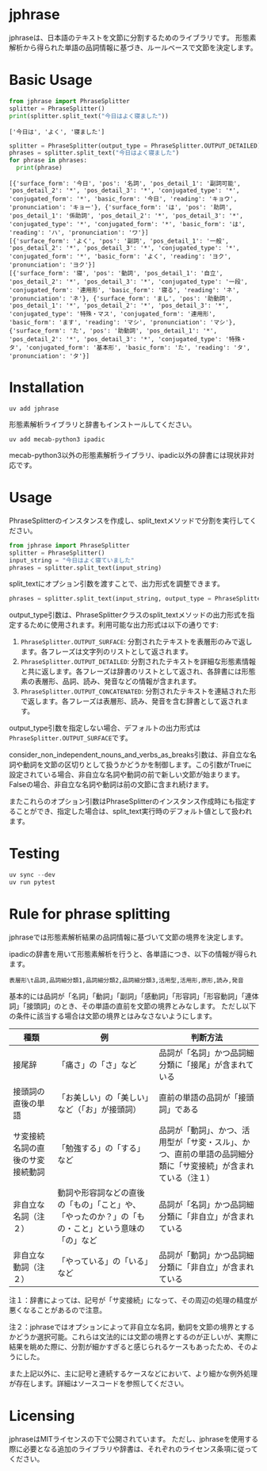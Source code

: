 # jphrase
jphraseは、日本語のテキストを文節に分割するためのライブラリです。
形態素解析から得られた単語の品詞情報に基づき、ルールベースで文節を決定します。

# Basic Usage

```Python
from jphrase import PhraseSplitter
splitter = PhraseSplitter()
print(splitter.split_text("今日はよく寝ました"))
```

```
['今日は', 'よく', '寝ました']
```

```Python
splitter = PhraseSplitter(output_type = PhraseSplitter.OUTPUT_DETAILED)
phrases = splitter.split_text("今日はよく寝ました")
for phrase in phrases:
  print(phrase)
```

```
[{'surface_form': '今日', 'pos': '名詞', 'pos_detail_1': '副詞可能', 'pos_detail_2': '*', 'pos_detail_3': '*', 'conjugated_type': '*', 'conjugated_form': '*', 'basic_form': '今日', 'reading': 'キョウ', 'pronunciation': 'キョー'}, {'surface_form': 'は', 'pos': '助詞', 'pos_detail_1': '係助詞', 'pos_detail_2': '*', 'pos_detail_3': '*', 'conjugated_type': '*', 'conjugated_form': '*', 'basic_form': 'は', 'reading': 'ハ', 'pronunciation': 'ワ'}]
[{'surface_form': 'よく', 'pos': '副詞', 'pos_detail_1': '一般', 'pos_detail_2': '*', 'pos_detail_3': '*', 'conjugated_type': '*', 'conjugated_form': '*', 'basic_form': 'よく', 'reading': 'ヨク', 'pronunciation': 'ヨク'}]
[{'surface_form': '寝', 'pos': '動詞', 'pos_detail_1': '自立', 'pos_detail_2': '*', 'pos_detail_3': '*', 'conjugated_type': '一段', 'conjugated_form': '連用形', 'basic_form': '寝る', 'reading': 'ネ', 'pronunciation': 'ネ'}, {'surface_form': 'まし', 'pos': '助動詞', 'pos_detail_1': '*', 'pos_detail_2': '*', 'pos_detail_3': '*', 'conjugated_type': '特殊・マス', 'conjugated_form': '連用形', 'basic_form': 'ます', 'reading': 'マシ', 'pronunciation': 'マシ'}, {'surface_form': 'た', 'pos': '助動詞', 'pos_detail_1': '*', 'pos_detail_2': '*', 'pos_detail_3': '*', 'conjugated_type': '特殊・タ', 'conjugated_form': '基本形', 'basic_form': 'た', 'reading': 'タ', 'pronunciation': 'タ'}]
```

# Installation

```
uv add jphrase
```

形態素解析ライブラリと辞書もインストールしてください。

```
uv add mecab-python3 ipadic
```

mecab-python3以外の形態素解析ライブラリ、ipadic以外の辞書には現状非対応です。

# Usage

PhraseSplitterのインスタンスを作成し、split_textメソッドで分割を実行してください。

```Python
from jphrase import PhraseSplitter
splitter = PhraseSplitter()
input_string = "今日はよく寝ていました"
phrases = splitter.split_text(input_string)
```

split_textにオプション引数を渡すことで、出力形式を調整できます。

```Python
phrases = splitter.split_text(input_string, output_type = PhraseSplitter.OUTPUT_SURFACE, consider_non_independent_nouns_and_verbs_as_breaks = True)
```

output_type引数は、PhraseSplitterクラスのsplit_textメソッドの出力形式を指定するために使用されます。利用可能な出力形式は以下の通りです:

1. `PhraseSplitter.OUTPUT_SURFACE`: 分割されたテキストを表層形のみで返します。各フレーズは文字列のリストとして返されます。
2. `PhraseSplitter.OUTPUT_DETAILED`: 分割されたテキストを詳細な形態素情報と共に返します。各フレーズは辞書のリストとして返され、各辞書には形態素の表層形、品詞、読み、発音などの情報が含まれます。
3. `PhraseSplitter.OUTPUT_CONCATENATED`: 分割されたテキストを連結された形で返します。各フレーズは表層形、読み、発音を含む辞書として返されます。

output_type引数を指定しない場合、デフォルトの出力形式は`PhraseSplitter.OUTPUT_SURFACE`です。

consider_non_independent_nouns_and_verbs_as_breaks引数は、非自立な名詞や動詞を文節の区切りとして扱うかどうかを制御します。この引数がTrueに設定されている場合、非自立な名詞や動詞の前で新しい文節が始まります。Falseの場合、非自立な名詞や動詞は前の文節に含まれ続けます。

またこれらのオプション引数はPhraseSplitterのインスタンス作成時にも指定することができ、指定した場合は、split_text実行時のデフォルト値として扱われます。

# Testing

```Python
uv sync --dev
uv run pytest
```

# Rule for phrase splitting
jphraseでは形態素解析結果の品詞情報に基づいて文節の境界を決定します。

ipadicの辞書を用いて形態素解析を行うと、各単語につき、以下の情報が得られます。

```
表層形\t品詞,品詞細分類1,品詞細分類2,品詞細分類3,活用型,活用形,原形,読み,発音
```

基本的には品詞が「名詞」「動詞」「副詞」「感動詞」「形容詞」「形容動詞」「連体詞」「接頭詞」のとき、その単語の直前を文節の境界とみなします。
ただし以下の条件に該当する場合は文節の境界とはみなさないようにします。

|種類|例|判断方法|
|---|---|---|
|接尾辞|「痛さ」の「さ」など|品詞が「名詞」かつ品詞細分類に「接尾」が含まれている|
|接頭詞の直後の単語|「お美しい」の「美しい」など（「お」が接頭詞）|直前の単語の品詞が「接頭詞」である|
|サ変接続名詞の直後のサ変接続動詞|「勉強する」の「する」など|品詞が「動詞」、かつ、活用型が「サ変・スル」、かつ、直前の単語の品詞細分類に「サ変接続」が含まれている（注１）|
|非自立な名詞（注２）|動詞や形容詞などの直後の「もの」「こと」や、「やったのか？」の「もの・こと」という意味の「の」など|品詞が「名詞」かつ品詞細分類に「非自立」が含まれている|
|非自立な動詞（注２）|「やっている」の「いる」など|品詞が「動詞」かつ品詞細分類に「非自立」が含まれている|

注１：辞書によっては、記号が「サ変接続」になって、その周辺の処理の精度が悪くなることがあるので注意。

注２：jphraseではオプションによって非自立な名詞，動詞を文節の境界とするかどうか選択可能。これらは文法的には文節の境界とするのが正しいが、実際に結果を眺めた際に、分割が細かすぎると感じられるケースもあったため、そのようにした。

また上記以外に、主に記号と連続するケースなどにおいて、より細かな例外処理が存在します。詳細はソースコードを参照してください。

# Licensing

jphraseはMITライセンスの下で公開されています。
ただし、jphraseを使用する際に必要となる追加のライブラリや辞書は、それぞれのライセンス条項に従ってください。

